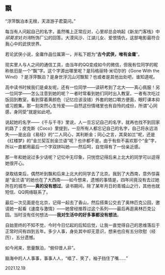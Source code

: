 <?xml version="1.0" encoding="utf-8"?>   
<!DOCTYPE html PUBLIC "-//W3C//DTD XHTML 1.1//EN"   
  "http://www.w3.org/TR/xhtml11/DTD/xhtml11.dtd">   
   
<html xmlns="http://www.w3.org/1999/xhtml">   
<head>   
<meta content="http://www.w3.org/1999/xhtml; charset=utf-8" http-equiv="Content-Type"/>   
<link href="../Styles/stylesheet.css" type="text/css" rel="stylesheet"/>   
<title>我在我思</title>   
</head>   
   
<body>   
<div class="chapter">   
<div class="heading">   
<h2>飘</h2>   
</div>   
<div class="section">   
“浮萍飘泊本无根，天涯游子君莫问。”   
   
每当有人问起自己的名字，虽然嘴上正常应对，心里却总会响起《新龙门客栈》中*邱莫言*对*刘洵*所饰厂公的回答。大漠风沙、江湖儿女、爱恨情仇，这部电影最符合我心中的武侠世界。   
   
若论武侠小说，金庸作品位属第一，并私下题为“**古今武侠，唯有金庸**”。   
   
现实里人与人之间的通信工具，由当年的QQ变成如今的微信，但我有位同学的昵称依旧是一个“飘”字。这个字源出哪里呢？是玛格丽特·米切尔的《Gone With the Wind》？是浮萍飘泊？是身世浮沉山河飘絮？也或者是其他出处吧，谁知道呢。   
   
高中读书时候我们是桌友呢，还有一位同学——读研考到了北大——真心佩服！另一位同学——怎么注意到她的呢？一者时常看到她们同时出入教室，一者有次吃过饭回到教室，看到穿着黄颜色（记忆应该没错）外套的她口嚼方便面，眼盯课本抑或习题集。那一刻突然心生怜爱——自然这份情绪里也有自怜的成份，所谓“心同感，身同受”就是如此吧。   
   
说起她的名字——《千与千寻》里说，人一旦忘记自己的名字，就再也找不到回家的路了；皮克斯《Coco》里提到，一旦所有人都忘记自己的名字，自己将永远消失——是出自《易经》的“二人同心，其利断金；同心之言，其臭如兰”呢，还是《红楼梦》的“金兰契互剖金兰语”呢？也许都不是。由于有些不喜欢那个“金”字，所以一直都用最后一个字双拼叫她——然后呵，自觉得有了一份亲近感。   
   
那一年和她说过多少话呢？记忆中无印象，只恍惚记得后来上北大的同学可以逗得她很开心。   
   
录取结束后，偶然听到飘和后来上北大的同学去了北京。我到了大西南，意外惊喜是“金兰语”的她也在了大西南——如今想来，遗憾的事情是，四年间竟没有去过她所在的城市——**真的没有想过**。读书期间，除了某年月日的青城山之行，其他也就短信、QQ网络联系了。   
   
最后一次见面是在北京，记得一起去了香山，然后搭乘公交去了奥林匹克公园，邀请她一起看《速度与激情》——她曾经推荐过这个系列——最后再逛奥林匹克公园。当时没有任何想法——**我对生活中的好多事都没有想法**。   
   
自始至终的不知不觉，今时今日忆起的后知后觉，让我一直觉得自己的思维落后于正常时间有四到五年。多少人事，身处其中却无意识，想来也应有五分欣慰（经历），五分遗憾。   
   
如今闲来，思量飘泊，“俯仰昔人非”。   

脑海中的人人事事，事事人人，“唱了、笑了，袖子挡住了嘴……”   
   
2021.12.19